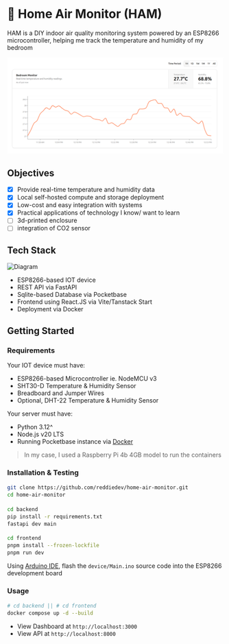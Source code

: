 # 🥓 Home Air Monitor (HAM)

HAM is a DIY indoor air quality monitoring system powered by an ESP8266 microcontroller, helping me track the temperature and humidity of my bedroom

![Dashboard](/public/dashboard.png)

## Objectives
- [x] Provide real-time temperature and humidity data
- [x] Local self-hosted compute and storage deployment
- [x] Low-cost and easy integration with systems
- [x] Practical applications of technology I know/ want to learn
- [ ] 3d-printed enclosure
- [ ] integration of CO2 sensor

## Tech Stack
![Diagram](/public/diagram.png)
- ESP8266-based IOT device 
- REST API via FastAPI
- Sqlite-based Database via Pocketbase
- Frontend using React.JS via Vite/Tanstack Start
- Deployment via Docker

## Getting Started

### Requirements
Your IOT device must have:
- ESP8266-based Microcontroller ie. NodeMCU v3
- SHT30-D Temperature & Humidity Sensor
- Breadboard and Jumper Wires
- Optional, DHT-22 Temperature & Humidity Sensor

Your server must have:
- Python 3.12^
- Node.js v20 LTS
- Running Pocketbase instance via [Docker](https://pocketbase.io/docs/going-to-production/#using-docker)
> In my case, I used a Raspberry Pi 4b 4GB model to run the containers

### Installation & Testing
```bash
git clone https://github.com/reddiedev/home-air-monitor.git
cd home-air-monitor

cd backend
pip install -r requirements.txt
fastapi dev main

cd frontend
pnpm install --frozen-lockfile
pnpm run dev
```
Using [Arduino IDE](https://www.arduino.cc/en/software), flash the `device/Main.ino` source code into the ESP8266 development board

### Usage

```bash
# cd backend || # cd frontend
docker compose up -d --build
```

- View Dashboard at `http://localhost:3000`
- View API at `http://localhost:8000`
